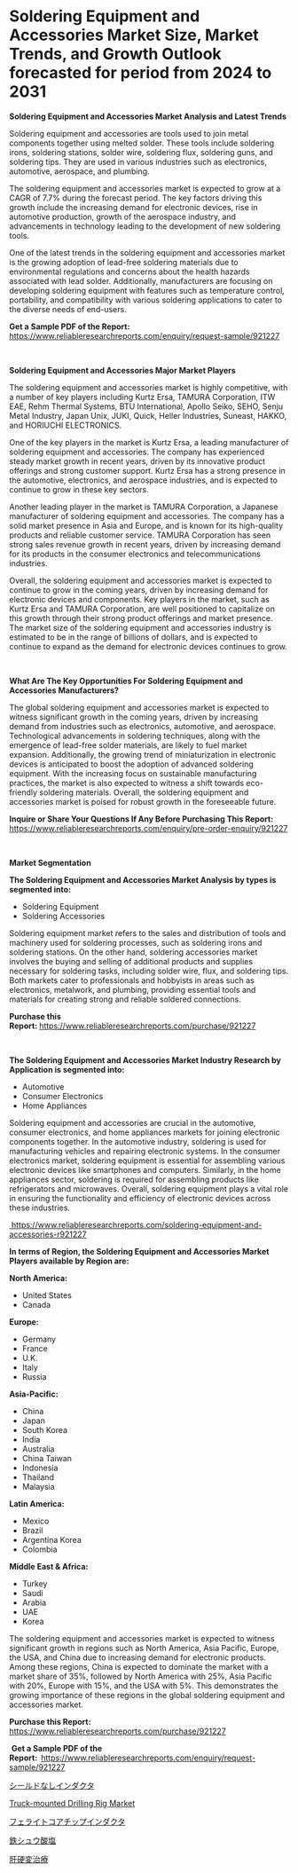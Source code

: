 <p><h1>Soldering Equipment and Accessories Market Size, Market Trends, and Growth Outlook forecasted for period from 2024 to 2031</h1></p><p><strong>Soldering Equipment and Accessories Market Analysis and Latest Trends</strong></p>
<p><p>Soldering equipment and accessories are tools used to join metal components together using melted solder. These tools include soldering irons, soldering stations, solder wire, soldering flux, soldering guns, and soldering tips. They are used in various industries such as electronics, automotive, aerospace, and plumbing.</p><p>The soldering equipment and accessories market is expected to grow at a CAGR of 7.7% during the forecast period. The key factors driving this growth include the increasing demand for electronic devices, rise in automotive production, growth of the aerospace industry, and advancements in technology leading to the development of new soldering tools.</p><p>One of the latest trends in the soldering equipment and accessories market is the growing adoption of lead-free soldering materials due to environmental regulations and concerns about the health hazards associated with lead solder. Additionally, manufacturers are focusing on developing soldering equipment with features such as temperature control, portability, and compatibility with various soldering applications to cater to the diverse needs of end-users.</p></p>
<p><strong>Get a Sample PDF of the Report:&nbsp;</strong> <a href="https://www.reliableresearchreports.com/enquiry/request-sample/921227">https://www.reliableresearchreports.com/enquiry/request-sample/921227</a></p>
<p>&nbsp;</p>
<p><strong>Soldering Equipment and Accessories Major Market Players</strong></p>
<p><p>The soldering equipment and accessories market is highly competitive, with a number of key players including Kurtz Ersa, TAMURA Corporation, ITW EAE, Rehm Thermal Systems, BTU International, Apollo Seiko, SEHO, Senju Metal Industry, Japan Unix, JUKI, Quick, Heller Industries, Suneast, HAKKO, and HORIUCHI ELECTRONICS.</p><p>One of the key players in the market is Kurtz Ersa, a leading manufacturer of soldering equipment and accessories. The company has experienced steady market growth in recent years, driven by its innovative product offerings and strong customer support. Kurtz Ersa has a strong presence in the automotive, electronics, and aerospace industries, and is expected to continue to grow in these key sectors.</p><p>Another leading player in the market is TAMURA Corporation, a Japanese manufacturer of soldering equipment and accessories. The company has a solid market presence in Asia and Europe, and is known for its high-quality products and reliable customer service. TAMURA Corporation has seen strong sales revenue growth in recent years, driven by increasing demand for its products in the consumer electronics and telecommunications industries.</p><p>Overall, the soldering equipment and accessories market is expected to continue to grow in the coming years, driven by increasing demand for electronic devices and components. Key players in the market, such as Kurtz Ersa and TAMURA Corporation, are well positioned to capitalize on this growth through their strong product offerings and market presence. The market size of the soldering equipment and accessories industry is estimated to be in the range of billions of dollars, and is expected to continue to expand as the demand for electronic devices continues to grow.</p></p>
<p>&nbsp;</p>
<p><strong>What Are The Key Opportunities For Soldering Equipment and Accessories Manufacturers?</strong></p>
<p><p>The global soldering equipment and accessories market is expected to witness significant growth in the coming years, driven by increasing demand from industries such as electronics, automotive, and aerospace. Technological advancements in soldering techniques, along with the emergence of lead-free solder materials, are likely to fuel market expansion. Additionally, the growing trend of miniaturization in electronic devices is anticipated to boost the adoption of advanced soldering equipment. With the increasing focus on sustainable manufacturing practices, the market is also expected to witness a shift towards eco-friendly soldering materials. Overall, the soldering equipment and accessories market is poised for robust growth in the foreseeable future.</p></p>
<p><strong>Inquire or Share Your Questions If Any Before Purchasing This Report:</strong> <a href="https://www.reliableresearchreports.com/enquiry/pre-order-enquiry/921227">https://www.reliableresearchreports.com/enquiry/pre-order-enquiry/921227</a></p>
<p>&nbsp;</p>
<p><strong>Market Segmentation</strong></p>
<p><strong>The Soldering Equipment and Accessories Market Analysis by types is segmented into:</strong></p>
<p><ul><li>Soldering Equipment</li><li>Soldering Accessories</li></ul></p>
<p><p>Soldering equipment market refers to the sales and distribution of tools and machinery used for soldering processes, such as soldering irons and soldering stations. On the other hand, soldering accessories market involves the buying and selling of additional products and supplies necessary for soldering tasks, including solder wire, flux, and soldering tips. Both markets cater to professionals and hobbyists in areas such as electronics, metalwork, and plumbing, providing essential tools and materials for creating strong and reliable soldered connections.</p></p>
<p><strong>Purchase this Report:&nbsp;</strong><a href="https://www.reliableresearchreports.com/purchase/921227">https://www.reliableresearchreports.com/purchase/921227</a></p>
<p>&nbsp;</p>
<p><strong>The Soldering Equipment and Accessories Market Industry Research by Application is segmented into:</strong></p>
<p><ul><li>Automotive</li><li>Consumer Electronics</li><li>Home Appliances</li></ul></p>
<p><p>Soldering equipment and accessories are crucial in the automotive, consumer electronics, and home appliances markets for joining electronic components together. In the automotive industry, soldering is used for manufacturing vehicles and repairing electronic systems. In the consumer electronics market, soldering equipment is essential for assembling various electronic devices like smartphones and computers. Similarly, in the home appliances sector, soldering is required for assembling products like refrigerators and microwaves. Overall, soldering equipment plays a vital role in ensuring the functionality and efficiency of electronic devices across these industries.</p></p>
<p><a href="https://www.reliableresearchreports.com/soldering-equipment-and-accessories-r921227">&nbsp;https://www.reliableresearchreports.com/soldering-equipment-and-accessories-r921227</a></p>
<p><strong>In terms of Region, the Soldering Equipment and Accessories Market Players available by Region are:</strong></p>
<p>
    <p> <strong> North America: </strong>
        <ul>
            <li>United States</li>
            <li>Canada</li>
        </ul>
        </p> 
    <p> <strong> Europe: </strong>
        <ul>
            <li>Germany</li>
            <li>France</li>
            <li>U.K.</li>
            <li>Italy</li>
            <li>Russia</li>
        </ul>
        </p> 
    <p> <strong> Asia-Pacific: </strong>
        <ul>
            <li>China</li>
            <li>Japan</li>
            <li>South Korea</li>
            <li>India</li>
            <li>Australia</li>
            <li>China Taiwan</li>
            <li>Indonesia</li>
            <li>Thailand</li>
            <li>Malaysia</li>
        </ul>
        </p> 
    <p> <strong> Latin America: </strong>
        <ul>
            <li>Mexico</li>
            <li>Brazil</li>
            <li>Argentina Korea</li>
            <li>Colombia</li>
        </ul>
        </p> 
    <p> <strong> Middle East & Africa: </strong>
        <ul>
            <li>Turkey</li>
            <li>Saudi</li>
            <li>Arabia</li>
            <li>UAE</li>
            <li>Korea</li>
        </ul>
    </p>
    </p>
<p><p>The soldering equipment and accessories market is expected to witness significant growth in regions such as North America, Asia Pacific, Europe, the USA, and China due to increasing demand for electronic products. Among these regions, China is expected to dominate the market with a market share of 35%, followed by North America with 25%, Asia Pacific with 20%, Europe with 15%, and the USA with 5%. This demonstrates the growing importance of these regions in the global soldering equipment and accessories market.</p></p>
<p><strong>Purchase this Report: </strong><a href="https://www.reliableresearchreports.com/purchase/921227">https://www.reliableresearchreports.com/purchase/921227</a></p>
<p>&nbsp;<strong>Get a Sample PDF of the Report:&nbsp;&nbsp;</strong><a href="https://www.reliableresearchreports.com/enquiry/request-sample/921227">https://www.reliableresearchreports.com/enquiry/request-sample/921227</a></p>
<p><strong></strong></p>
<p><p><a href="https://github.com/KaydenJohns1964/Market-Research-Report-List-1/blob/main/432377738967.md">シールドなしインダクタ</a></p><p><a href="https://github.com/mancsybtousav/Market-Research-Report-List-2/blob/main/truck-mounted-drilling-rig-market.md">Truck-mounted Drilling Rig Market</a></p><p><a href="https://github.com/decker5351/Market-Research-Report-List-1/blob/main/408733138968.md">フェライトコアチップインダクタ</a></p><p><a href="https://medium.com/@r.aspinall_32685/%E9%89%84%E3%82%AA%E3%82%AD%E3%82%B5%E3%83%AC%E3%83%BC%E3%83%88%E5%B8%82%E5%A0%B4-2031%E5%B9%B4%E3%81%BE%E3%81%A7%E3%81%AE%E6%88%90%E5%8A%9F%E3%81%97%E3%81%9F%E3%83%93%E3%82%B8%E3%83%8D%E3%82%B9%E6%88%A6%E7%95%A5%E3%81%AE%E9%8D%B5-4df2c6607cd2">鉄シュウ酸塩</a></p><p><a href="https://medium.com/@jack3lambert/%E8%82%9D%E7%A1%AC%E5%A4%89%E6%B2%BB%E7%99%82%E5%B8%82%E5%A0%B4%E5%88%86%E6%9E%90-%E3%81%9D%E3%81%AEcagr-%E5%B8%82%E5%A0%B4%E3%82%BB%E3%82%B0%E3%83%A1%E3%83%B3%E3%83%86%E3%83%BC%E3%82%B7%E3%83%A7%E3%83%B3-%E5%8F%8A%E3%81%B3%E4%B8%96%E7%95%8C%E7%9A%84%E3%81%AA%E7%94%A3%E6%A5%AD%E6%A6%82%E8%A6%81-6d1941d37845">肝硬変治療</a></p></p>